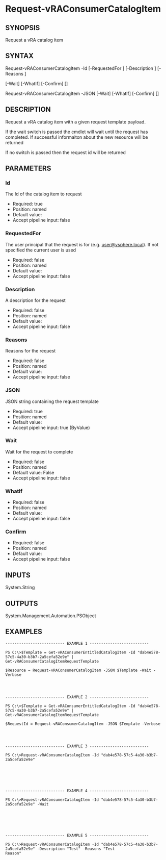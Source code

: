 # Request-vRAConsumerCatalogItem

## SYNOPSIS
    
Request a vRA catalog item

## SYNTAX
 Request-vRAConsumerCatalogItem -Id <String> [-RequestedFor <String>] [-Description <String>] [-Reasons <String>]  [-Wait] [-WhatIf] [-Confirm] [<CommonParameters>]  Request-vRAConsumerCatalogItem -JSON <String> [-Wait] [-WhatIf] [-Confirm] [<CommonParameters>]     

## DESCRIPTION

Request a vRA catalog item with a given request template payload. 

If the wait switch is passed the cmdlet will wait until the request has completed. If successful informaiton
about the new resource will be returned

If no switch is passed then the request id will be returned

## PARAMETERS


### Id

The Id of the catalog item to request

* Required: true
* Position: named
* Default value: 
* Accept pipeline input: false

### RequestedFor

The user principal that the request is for (e.g. user@vsphere.local). If not specified the current user is used

* Required: false
* Position: named
* Default value: 
* Accept pipeline input: false

### Description

A description for the request

* Required: false
* Position: named
* Default value: 
* Accept pipeline input: false

### Reasons

Reasons for the request

* Required: false
* Position: named
* Default value: 
* Accept pipeline input: false

### JSON

JSON string containing the request template

* Required: true
* Position: named
* Default value: 
* Accept pipeline input: true (ByValue)

### Wait

Wait for the request to complete

* Required: false
* Position: named
* Default value: False
* Accept pipeline input: false

### WhatIf


* Required: false
* Position: named
* Default value: 
* Accept pipeline input: false

### Confirm


* Required: false
* Position: named
* Default value: 
* Accept pipeline input: false

## INPUTS

System.String

## OUTPUTS

System.Management.Automation.PSObject

## EXAMPLES
```
-------------------------- EXAMPLE 1 --------------------------

PS C:\>$Template = Get-vRAConsumerEntitledCatalogItem -Id "dab4e578-57c5-4a30-b3b7-2a5cefa52e9e" | 
Get-vRAConsumerCatalogItemRequestTemplate

$Resource = Request-vRAConsumerCatalogItem -JSON $Template -Wait -Verbose




-------------------------- EXAMPLE 2 --------------------------

PS C:\>$Template = Get-vRAConsumerEntitledCatalogItem -Id "dab4e578-57c5-4a30-b3b7-2a5cefa52e9e" | 
Get-vRAConsumerCatalogItemRequestTemplate

$RequestId = Request-vRAConsumerCatalogItem -JSON $Template -Verbose




-------------------------- EXAMPLE 3 --------------------------

PS C:\>Request-vRAConsumerCatalogItem -Id "dab4e578-57c5-4a30-b3b7-2a5cefa52e9e"






-------------------------- EXAMPLE 4 --------------------------

PS C:\>Request-vRAConsumerCatalogItem -Id "dab4e578-57c5-4a30-b3b7-2a5cefa52e9e" -Wait






-------------------------- EXAMPLE 5 --------------------------

PS C:\>Request-vRAConsumerCatalogItem -Id "dab4e578-57c5-4a30-b3b7-2a5cefa52e9e" -Description "Test" -Reasons "Test 
Reason"
```


